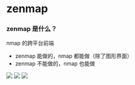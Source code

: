 # zenmap

### zenmap 是什么？

nmap 的跨平台前端

* zenmap 能做的，nmap 都能做（除了图形界面）
* zenmap 不能做的，nmap 也能做

![](../../../resource/image/zenmap-01.png) ![](../../../resource/image/zenmap-02.png) ![](../../../resource/image/zenmap-03.png)

